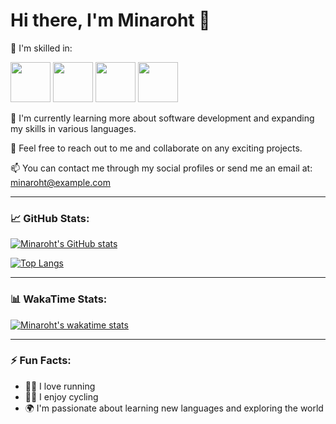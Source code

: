# Hi there, I'm Minaroht 👋

🔨 I'm skilled in:

<div align="left">
  <img height="64px" src="https://cdn.jsdelivr.net/gh/devicons/devicon/icons/lua/lua-plain-wordmark.svg" />
  <img height="64px" src="https://seeklogo.com/images/L/luvit-logo-1C6575B5AA-seeklogo.com.png" />
  <img height="64px" src="https://cdn.jsdelivr.net/gh/devicons/devicon/icons/python/python-original.svg" />
  <img height="64px" src="https://cdn.jsdelivr.net/gh/devicons/devicon/icons/kotlin/kotlin-original.svg" />
</div>

🌱 I'm currently learning more about software development and expanding my skills in various languages.

👯 Feel free to reach out to me and collaborate on any exciting projects.

📫 You can contact me through my social profiles or send me an email at: minaroht@example.com

---

### 📈 GitHub Stats:

[![Minaroht's GitHub stats](https://github-readme-stats.vercel.app/api?username=Minaroht&show_icons=true)](https://github.com/anuraghazra/github-readme-stats)

[![Top Langs](https://github-readme-stats.vercel.app/api/top-langs/?username=Minaroht&layout=compact)](https://github.com/Minaroht/)

---

### 📊 WakaTime Stats:

[![Minaroht's wakatime stats](https://github-readme-stats.vercel.app/api/wakatime?username=Minaroht)](https://github.com/anuraghazra/github-readme-stats)

---

### ⚡ Fun Facts:

- 🏃‍♂️ I love running
- 🚴‍♀️ I enjoy cycling
- 🌍 I'm passionate about learning new languages and exploring the world

